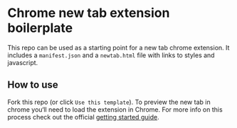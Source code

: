# Chrome new tab extension boilerplate

This repo can be used as a starting point for a new tab chrome extension. It includes a `manifest.json` and a `newtab.html` file with links to styles and javascript.

## How to use

Fork this repo (or click `Use this template`). To preview the new tab in chrome you‘ll need to load the extension in Chrome. For more info on this process check out the official [getting started guide](https://developers.chrome.com/extensions/getstarted).
